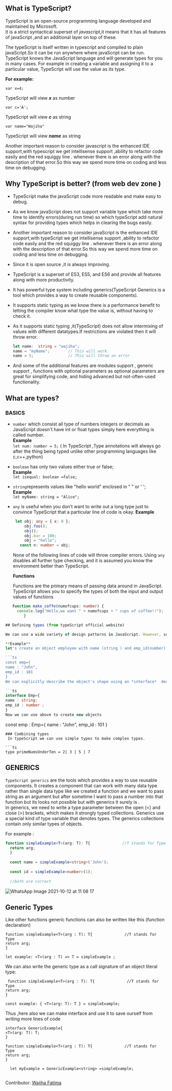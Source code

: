 ## What is TypeScript?
TypeScript is an open-source programming language developed and maintained by Microsoft.  
It is a strict syntactical superset of *javascript*,it means that it has all features of javaScript ,and an additional layer on top of these.  

The typeScript is itself written in typescript and compiled to plain javaScript.So it can be run anywhere where javaScript can be run.
TypeScript knows the JavaScript language and will generate types for you in many cases. For example in creating a variable and assigning it to a particular value, TypeScript will use the value as its type.
  
**For example:**   

`var x=4;`    

TypeScript will view ***x*** as number  
  
`var c='A';`
  
TypeScript will view ***c*** as string  

`var name="Wajiha"`  

TypeScript will view ***name*** as string

Another important reason to consider javascript is the enhanced IDE support,with typescript we get intellisense support ,ability to refactor code easily and the red squiggy line .
whenever there is an error along with the description of that error.So this way we spend more time on coding and less time on debugging.  
 ## Why TypeScript is better?  (from web dev zone )
- TypeScript make the javaScript code more readable and make easy to debug.
-  As we know  javaScript does not support variable type which take more time to identify errors(during run time) so which typeScript add natural syntax for providing types which helps in clearing the bugs easily.  
- Another important reason to consider javaScript is the enhanced IDE support,with typeScript we get intellisense support ,ability to refactor code easily and the red squiggy line .
whenever there is an error along with the description of that error.So this way we spend more time on coding and less time on debugging. 
- Since it is open source ,it is always improving.
- TypeScript is a superset of ES3, ES5, and ES6 and provide all features along with more productivity.
- It has powerful type system including generics(TypeScript Generics is a tool which provides a way to create reusable components).
- It supports static typing as we know there is a performance benefit to letting the compiler know what type the value is, without having to check it.
- As it supports static typing ,it(TypeScript) does not allow intermixing of values with different datatypes.If restrictions are violated then it will throw error.

  ```ts
  let name:  string = "wajiha";
  name = "myName";        // This will work.
  name = 5;               // This will throw an error
  ```
- And some of the additional features are modules support , generic support , functions with optional parameters as optional parameters are great for simplifying code, and hiding advanced but not-often-used functionality.

## What are types?

   ###   BASICS  
- `number` which consist all type of numbers integers or decimals as JavaScript doesn't have int or float types simply here everything is called number.  
**Example**  
      `let num: number = 5;`            ( In TypeScript ,Type annotations will always go after the thing being typed unlike other programming languages like c,c++,python)
      
- `boolean` has only two values either true or false;  
**Example**  
      ` let isequal: boolean =false; ` 
      
- `string`represents values like "hello world" enclosed in " "  or ' ';   
**Example**  
      `let myName: string = "Alice";`  
      
 - `any`  is useful when you don’t want to write out a long type just to convince TypeScript that a particular line of code is okay.
  **Example**
      ```ts
       let obj: any = { x: 0 };
           obj.foo();
           obj();
           obj.bar = 100;
           obj = "hello";
         const n: number = obj;
      ```
     None of the following lines of code will throw compiler errors. Using `any` disables all further type checking, and it is assumed  you know the environment better than TypeScript.
    
   **Functions**  
   
   Functions are the primary means of passing data around in JavaScript. TypeScript allows you to specify the types of both the input and output values of functions
   
  ``` ts
     function make_coffe(numofcups: number) {
       console.log("Hello,we want " + numofcups + " cups of coffee!!");
          }  

## Defining types (from typeScript official website)

We can use a wide variety of design patterns in JavaScript. However, some design patterns make it difficult for types to be inferred automatically (for example, patterns that use dynamic programming). To cover these cases, TypeScript supports an extension of the JavaScript language, which offers places for you to tell TypeScript what the types should be.

**Example**
let's create an object employee with name (string ) and emp_id(number)

```ts
const emp={
 name : "John",
 emp_id : 101
}
We can explicitly describe the object's shape using an *interface*  declaration

```ts
interface Emp={
name : string;
emp_id : number ;
}
Now we can use above to create new objects
```
const emp : Emp={
name : "John",
emp_id : 101
}
```
### Combining types
 In typeScript we can use simple types to make complex types.  
 
```ts
type primeNumsUnderTen = 2| 3 | 5 | 7 
```

## GENERICS

`TypeScript generics` are the tools which provides a way to use reusable components.
It creates a component that can work with many data type rather than single data type like we created a function and we want to pass string as an argument but after sometime I want to pass a number into that function  but its looks not possible but with generics it surely is .  
 In generics, we need to write a type parameter between the open (<) and close (>) brackets, which makes it strongly typed collections. Generics use a special kind of type variable <T> that denotes types. The generics collections contain only similar types of objects.
  
For example :
```ts
function simpleExample<T>(arg: T): T{              //T stands for Type
  return arg;
  }
  
  const name = simpleExample<string>('John');
  
  const id = simpleExample<number>(1);
  
  //both are correct
```




![WhatsApp Image 2021-10-12 at 11 08 17](https://user-images.githubusercontent.com/68144616/136898283-5701d15e-6442-46f9-8837-9f75fa5f9498.jpeg)
  
  
  ## Generic Types
  
  Like other functions generic functions can also be written like this (function declaration)
  ```
  function simpleExample<T>(arg : T): T{              //T stands for Type
  return arg;
  }
  
  let example: <T>(arg : T) => T = simpleExample ;
  
  ```
  
  We can also write the generic type as a call signature of an object literal type:
  
  ```
   function simpleExample<T>(arg : T): T{              //T stands for Type
  return arg;
  }
  
  const example: { <T>(arg: T): T } = simpleExample;
  
  ```
  
  Thus ,here also we can make interface and use it to save ourself from writing more lines of code
  
  ```
  interface GenericExample{
  <T>(arg: T): T;
  }
    
  function simpleExample<T>(arg : T): T{              //T stands for Type
  return arg;
  }
    
    let myExample = GenericExample<string> =simpleExample;
    
  
  ```

    
Contributor: [Wajiha Fatima](https://github.com/WajihaFatim)
